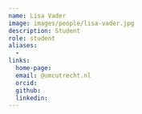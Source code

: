 ```yaml
---
name: Lisa Vader
image: images/people/lisa-vader.jpg
description: Student
role: student
aliases:
  - 
links:
  home-page: 
  email: @umcutrecht.nl
  orcid: 
  github: 
  linkedin: 
---
```

